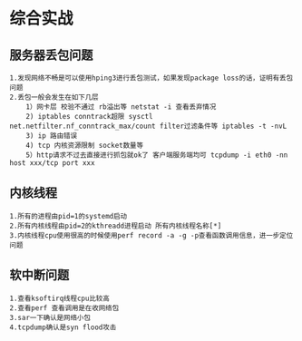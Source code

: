 # 综合实战

## 服务器丢包问题
    1.发现网络不畅是可以使用hping3进行丢包测试，如果发现package loss的话，证明有丢包问题
    2.丢包一般会发生在如下几层
        1）网卡层 校验不通过 rb溢出等 netstat -i 查看丢弃情况
        2) iptables conntrack超限 sysctl net.netfilter.nf_conntrack_max/count filter过滤条件等 iptables -t -nvL
        3) ip 路由错误
        4) tcp 内核资源限制 socket数量等 
        5）http请求不过去直接进行抓包就ok了 客户端服务端均可 tcpdump -i eth0 -nn host xxx/tcp port xxx

## 内核线程
    1.所有的进程由pid=1的systemd启动
    2.所有内核线程由pid=2的kthreadd进程启动 所有内核线程名称[*]
    3.内核线程cpu使用很高的时候使用perf record -a -g -p查看函数调用信息，进一步定位问题

## 软中断问题
    1.查看ksoftirq线程cpu比较高 
    2.查看perf 查看调用是在收网络包
    3.sar一下确认是网络小包 
    4.tcpdump确认是syn flood攻击